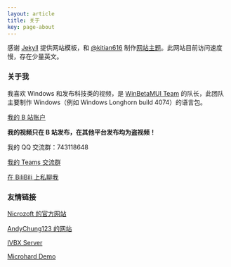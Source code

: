 ```yaml
---
layout: article
title: 关于
key: page-about
---
```


感谢 [Jekyll](https://jekyllrb.com/) 提供网站模板，和 [@kitian616](https://github.com/kitian616) 制作[网站主题](https://github.com/kitian616/jekyll-TeXt-theme)。此网站目前访问速度慢，存在少量英文。

### 关于我

我喜欢 Windows 和发布科技类的视频，是 [WinBetaMUI Team](/winbetamui) 的队长，此团队主要制作 Windows（例如 Windows Longhorn build 4074）的语言包。

[我的 B 站账户](https://space.bilibili.com/410645610) 

**我的视频只在 B 站发布，在其他平台发布均为盗视频！**

我的 QQ 交流群：743118648

[我的 Teams 交流群](https://teams.live.com/l/invite/FEAmeoOdKfVGNvmNAE)

[在 BiliBili 上私聊我](https://message.bilibili.com/#whisper/mid410645610)

### 友情链接

[Nicrozoft 的官方网站](https://nicrozoft.github.io)

[AndyChung123 的网站](https://andychung123.github.io)

[IVBX Server](https://ivbxdata.github.io)

[Microhard Demo](https://microharddemo.github.io)
